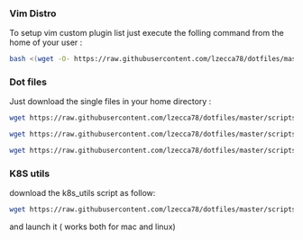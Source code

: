 ### Vim Distro

To setup vim custom plugin list just execute the folling command from the home of your user :

```bash
bash <(wget -O- https://raw.githubusercontent.com/lzecca78/dotfiles/master/scripts/install_vim_plugins.sh)
```


### Dot files

Just download the single files in your home directory : 

```bash
wget https://raw.githubusercontent.com/lzecca78/dotfiles/master/scripts/.my_bashrc
```

```bash
wget https://raw.githubusercontent.com/lzecca78/dotfiles/master/scripts/.puppet-lint.rc
```

```bash
wget https://raw.githubusercontent.com/lzecca78/dotfiles/master/scripts/.tmux.conf
```

### K8S utils

download the k8s_utils script as follow: 

```bash
wget https://raw.githubusercontent.com/lzecca78/dotfiles/master/scripts/install_k8s_utils.sh
```

and launch it ( works both for mac and linux)
